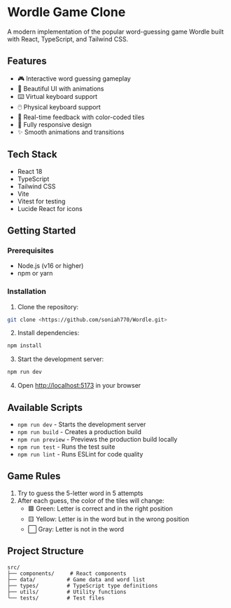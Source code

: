 # Wordle Game Clone

A modern implementation of the popular word-guessing game Wordle built with React, TypeScript, and Tailwind CSS.


## Features

- 🎮 Interactive word guessing gameplay
- 🎨 Beautiful UI with animations
- ⌨️ Virtual keyboard support
- 🖱️ Physical keyboard support
- 🎯 Real-time feedback with color-coded tiles
- 📱 Fully responsive design
- ✨ Smooth animations and transitions

## Tech Stack

- React 18
- TypeScript
- Tailwind CSS
- Vite
- Vitest for testing
- Lucide React for icons

## Getting Started

### Prerequisites

- Node.js (v16 or higher)
- npm or yarn

### Installation

1. Clone the repository:
```bash
git clone <https://github.com/soniah770/Wordle.git>
```

2. Install dependencies:
```bash
npm install
```

3. Start the development server:
```bash
npm run dev
```

4. Open [http://localhost:5173](http://localhost:5173) in your browser

## Available Scripts

- `npm run dev` - Starts the development server
- `npm run build` - Creates a production build
- `npm run preview` - Previews the production build locally
- `npm run test` - Runs the test suite
- `npm run lint` - Runs ESLint for code quality

## Game Rules

1. Try to guess the 5-letter word in 5 attempts
2. After each guess, the color of the tiles will change:
   - 🟩 Green: Letter is correct and in the right position
   - 🟨 Yellow: Letter is in the word but in the wrong position
   - ⬜ Gray: Letter is not in the word

## Project Structure

```
src/
├── components/     # React components
├── data/          # Game data and word list
├── types/         # TypeScript type definitions
├── utils/         # Utility functions
└── tests/         # Test files
```